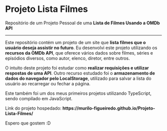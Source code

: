 # Projeto Lista Filmes
 <p>Repositório de um Projeto Pessoal de uma <strong>Lista de Filmes Usando a OMDb API</strong></p>
 <hr>

 <p>Este repositório contém um projeto de um site que <strong>lista filmes que o usuário deseja assistir no futuro</strong>. Eu desenvolvi este projeto utilizando os <strong>recursos da OMDb API</strong>, que oferece vários dados sobre filmes, séries e episódios diversos, como autor, elenco, diretor, entre outros.</p>

 <p>O intuito deste projeto foi estudar como <strong>realizar requisições e utilizar respostas de uma API</strong>. Outro recurso estudado foi o <strong>armazenamento de dados do navegador pelo LocalStorage</strong>, utilizado para salvar a lista do usuário ao recarregar ou fechar a página.</p>

 <p>Este também foi um dos meus primeiros projetos utilizando TypeScript, sendo compilado em JavaScript.</p>

 <p>Link do projeto hospedado: <strong>https://murilo-figueiredo.github.io/Projeto-Lista-Filmes/</strong></p>

 <p>Espero que gostem :D</p>